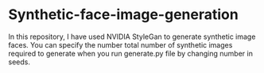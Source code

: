 # Synthetic-face-image-generation

In this repository, I have used NVIDIA StyleGan to generate synthetic image faces. You can specify the number total number of synthetic images required to generate when you run generate.py file by changing number in seeds. 
